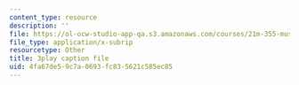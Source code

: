 ```yaml
---
content_type: resource
description: ''
file: https://ol-ocw-studio-app-qa.s3.amazonaws.com/courses/21m-355-musical-improvisation-spring-2013/4fa67de59c7a0693fc835621c585ec85_ho1kCjRCjg8.srt
file_type: application/x-subrip
resourcetype: Other
title: 3play caption file
uid: 4fa67de5-9c7a-0693-fc83-5621c585ec85
---
```

